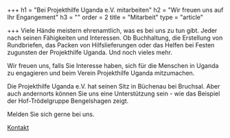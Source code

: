 +++
h1 = "Bei Projekthilfe Uganda e.V. mitarbeiten"
h2 = "Wir freuen uns auf Ihr Engangement"
h3 = ""
order = 2
title = "Mitarbeit"
type = "article"

+++
Viele Hände meistern ehrenamtlich, was es bei uns zu tun gibt. Jeder nach seinen Fähigkeiten und Interessen. Ob Buchhaltung, die Erstellung von Rundbriefen, das Packen von Hilfslieferungen oder das Helfen bei Festen zugunsten der Projekthilfe Uganda. Und noch vieles mehr.

Wir freuen uns, falls Sie Interesse haben, sich für die Menschen in Uganda zu engagieren und beim Verein Projekthilfe Uganda mitzumachen.

Die Projekthilfe Uganda e.V. hat seinen Sitz in Büchenau bei Bruchsal. Aber auch andernorts können Sie uns eine Unterstützung sein - wie das Beispiel der Hof-Trödelgruppe Bengelshagen zeigt.

Melden Sie sich gerne bei uns.

[Kontakt](unser-verein/kontakt "Kontaktinformationen")